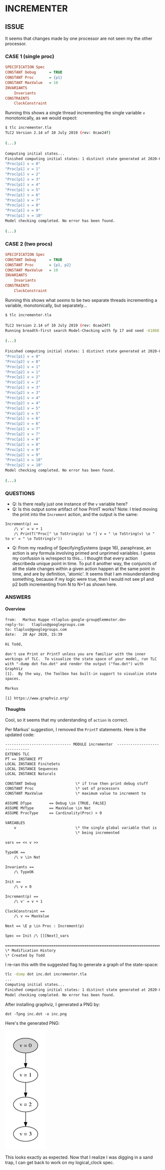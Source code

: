 # INCREMENTER

## ISSUE

It seems that changes made by one processor are not seen my the other processor. 

### CASE 1 (single proc)

```incrementer.cfg
SPECIFICATION Spec
CONSTANT Debug      = TRUE
CONSTANT Proc       = {p1}
CONSTANT MaxValue   = 10
INVARIANTS
    Invariants
CONSTRAINTS
    ClockConstraint
```

Running this shows a single thread incrementing the single variable `v` monotonically, as we would expect:

```bash
$ tlc incrementer.tla 
TLC2 Version 2.14 of 10 July 2019 (rev: 0cae24f)

(...)

Computing initial states...
Finished computing initial states: 1 distinct state generated at 2020-04-20 12:29:39.
"Proc[p1] v = 0"
"Proc[p1] v = 1"
"Proc[p1] v = 2"
"Proc[p1] v = 3"
"Proc[p1] v = 4"
"Proc[p1] v = 5"
"Proc[p1] v = 6"
"Proc[p1] v = 7"
"Proc[p1] v = 8"
"Proc[p1] v = 9"
"Proc[p1] v = 10"
Model checking completed. No error has been found.

(...)

```

### CASE 2 (two procs)

```incrementer.cfg
SPECIFICATION Spec
CONSTANT Debug      = TRUE
CONSTANT Proc       = {p1, p2}
CONSTANT MaxValue   = 10
INVARIANTS
    Invariants
CONSTRAINTS
    ClockConstraint
```

Running this shows what _seems_ to be two separate threads incrementing a variable, monotonically, but separately...


```bash
$ tlc incrementer.tla

TLC2 Version 2.14 of 10 July 2019 (rev: 0cae24f)
Running breadth-first search Model-Checking with fp 17 and seed -6108814598051602586 with 1 worker on 8 cores with 7134MB heap and 64MB offheap memory [pid: 20023] (Linux 4.15.0-96-generic amd64, Ubuntu 11.0.6 x86_64, MSBDiskFPSet, DiskStateQueue).

(...) 

Finished computing initial states: 1 distinct state generated at 2020-04-20 12:35:00.
"Proc[p1] v = 0"
"Proc[p2] v = 0"
"Proc[p1] v = 1"
"Proc[p2] v = 1"
"Proc[p1] v = 2"
"Proc[p2] v = 2"
"Proc[p1] v = 3"
"Proc[p2] v = 3"
"Proc[p1] v = 4"
"Proc[p2] v = 4"
"Proc[p1] v = 5"
"Proc[p2] v = 5"
"Proc[p1] v = 6"
"Proc[p2] v = 6"
"Proc[p1] v = 7"
"Proc[p2] v = 7"
"Proc[p1] v = 8"
"Proc[p2] v = 8"
"Proc[p1] v = 9"
"Proc[p2] v = 9"
"Proc[p1] v = 10"
"Proc[p2] v = 10"
Model checking completed. No error has been found.

(...)

```

### QUESTIONS

* Q: Is there really just one instance of the `v` variable here?
* Q: Is this output some artifact of how PrintT works? Note: I tried moving the print into the `Increment` action, and the output is the same:

```tla+
Increment(p) ==
    /\ v' = v + 1
    /\ PrintT("Proc[" \o ToString(p) \o "] v = " \o ToString(v) \o " to v' = " \o ToString(v'))
```

* Q: From my reading of SpecifyingSystems (page 16), paraphrase, an action is any formula involving primed and unprimed variables. I guess my confusion is w/respect to this... I thought that every action describeda unique point in time. To put it another way, the conjuncts of all the state changes within a given action happen at the same point in time, and are by definition, 'atomic'. It seems that I am misunderstanding something, because if my logic were true, then I would not see p1 and p2 both incrementing from N to N+1 as shown here.


### ANSWERS

#### Overview

    from:	Markus Kuppe <tlaplus-google-group@lemmster.de>
    reply-to:	tlaplus@googlegroups.com
    to:	tlaplus@googlegroups.com
    date:	20 Apr 2020, 15:39

    Hi Todd,

    don't use Print or PrintT unless you are familiar with the inner
    workings of TLC.  To visualize the state space of your model, run TLC
    with "-dump dot foo.dot" and render the output ("foo.dot") with GraphViz
    [1].  By the way, the Toolbox has built-in support to visualize state
    spaces.

    Markus

    [1] https://www.graphviz.org/

#### Thoughts

Cool, so it seems that my understanding of `action` is correct.

Per Markus' suggestion, I removed the `PrintT` statements. Here is the
updated code:

```tla+
------------------------------ MODULE incrementer  ------------------------------
EXTENDS TLC
PT == INSTANCE PT
LOCAL INSTANCE FiniteSets
LOCAL INSTANCE Sequences
LOCAL INSTANCE Naturals

CONSTANT Debug                  \* if true then print debug stuff
CONSTANT Proc                   \* set of processors
CONSTANT MaxValue               \* maximum value to increment to

ASSUME DType        == Debug \in {TRUE, FALSE}
ASSUME MVType       == MaxValue \in Nat
ASSUME ProcType     == Cardinality(Proc) > 0

VARIABLES 
    v                           \* the single global variable that is 
                                \* being incremented

vars == << v >>

TypeOK == 
    /\ v \in Nat

Invariants == 
    /\ TypeOK

Init == 
    /\ v = 0

Increment(p) == 
    /\ v' = v + 1

ClockConstraint ==
    /\ v <= MaxValue

Next == \E p \in Proc : Increment(p)

Spec == Init /\ [][Next]_vars

=============================================================================
\* Modification History
\* Created by Todd
```

I re-ran this with the suggested flag to generate a graph of the state-space:

```bash
tlc -dump dot inc.dot incrementer.tla
...
Computing initial states...
Finished computing initial states: 1 distinct state generated at 2020-04-20 17:15:24.
Model checking completed. No error has been found.
```

After installing graphviz, I generated a PNG by:

```bish
dot -Tpng inc.dot -o inc.png
```

Here's the generated PNG:

![graph](./inc.png)

This looks exactly as expected. Now that I realize I was digging in a sand
trap, I can get back to work on my logical_clock spec.
